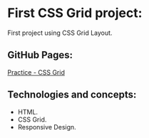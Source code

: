 # First CSS Grid project:

First project using CSS Grid Layout.

## GitHub Pages:

[Practice - CSS Grid ](https://mauriciojcarrillo.github.io/9.curso_profesional_de_CSS_grid_layout/)

## Technologies and concepts:

- HTML.
- CSS Grid.
- Responsive Design.